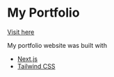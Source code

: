 # My Portfolio

[Visit here](https://yumietsuzuki.netlify.app/)

My portfolio website was built with

- [Next.js](https://nextjs.org/)
- [Tailwind CSS](https://tailwindcss.com/)
